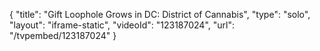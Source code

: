 {
    "title": "Gift Loophole Grows in DC: District of Cannabis",
    "type": "solo",
    "layout": "iframe-static",
    "videoId": "123187024",
    "url": "\/tvpembed\/123187024"
}